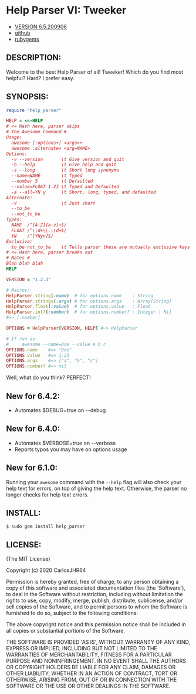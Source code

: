 # Help Parser VI: Tweeker

* [VERSION 6.5.200906](https://github.com/carlosjhr64/Ruby-HelpParser/releases)
* [github](https://www.github.com/carlosjhr64/Ruby-HelpParser)
* [rubygems](https://rubygems.org/gems/help_parser)

## DESCRIPTION:
Welcome to the best Help Parser of all!
Tweeker!
Which do you find most helpful?
Hard?
I prefer easy.

## SYNOPSIS:
<!-- For the README validator that checks against me lying....
```ruby
unless File.basename($PROGRAM_NAME) == 'awesome'
  # For example's sake say
  $PROGRAM_NAME = 'awesome'
  # and ARGV is
  ARGV.concat ["-\-name=Doe", "-\-value", 'a', 'b', 'c']
  # and proceed as if run as:
  #     awesome -\-name=Doe -\-value  a b c
end
```
-->

```ruby
require "help_parser"

HELP = <<-HELP
# <= Hash here, parser skips
# The Awesome Command #
Usage:
  awesome [:options+] <args>+
  awesome :alternate+ <arg=NAME>
Options:
  -v --version       \t Give version and quit
  -h --help          \t Give help and quit
  -s --long          \t Short long synonyms
  --name=NAME        \t Typed
  --number 5         \t Defaulted
  --value=FLOAT 1.23 \t Typed and Defaulted
  -a --all=YN y      \t Short, long, typed, and defaulted
Alternate:
  -V                 \t Just short
  --to_be
  --not_to_be
Types:
  NAME  /^[A-Z][a-z]+$/
  FLOAT /^\\d+\\.\\d+$/
  YN    /^[YNyn]$/
Exclusive:
  to_be not_to_be    \t Tells parser these are mutually exclusive keys
# <= Hash here, parser breaks out
# Notes #
Blah blah blah
HELP

VERSION = "1.2.3"

# Macros:
HelpParser.string(:name)  # for options.name    : String
HelpParser.strings(:args) # for options.args    : Array(String)
HelpParser.float(:value)  # for options.value   : Float
HelpParser.int?(:number)  # for options.number? : Integer | Nil
#=> [:number]

OPTIONS = HelpParser[VERSION, HELP] #~> HelpParser

# If run as:
#     awesome --name=Doe --value a b c
OPTIONS.name    #=> "Doe"
OPTIONS.value   #=> 1.23
OPTIONS.args    #=> ["a", "b", "c"]
OPTIONS.number? #=> nil
```

Well, what do you think?
PERFECT!

## New for 6.4.2:

* Automates $DEBUG=true on --debug

## New for 6.4.0:

* Automates $VERBOSE=true on --verbose
* Reports typos you may have on options usage

## New for 6.1.0:

Running your `awesome` command with the `--help` flag will also check your help text for errors,
on top of giving the help text. Otherwise, the parser no longer checks for help text errors.

## INSTALL:

    $ sudo gem install help_parser

## LICENSE:

(The MIT License)

Copyright (c) 2020 CarlosJHR64

Permission is hereby granted, free of charge, to any person obtaining
a copy of this software and associated documentation files (the
'Software'), to deal in the Software without restriction, including
without limitation the rights to use, copy, modify, merge, publish,
distribute, sublicense, and/or sell copies of the Software, and to
permit persons to whom the Software is furnished to do so, subject to
the following conditions:

The above copyright notice and this permission notice shall be
included in all copies or substantial portions of the Software.

THE SOFTWARE IS PROVIDED 'AS IS', WITHOUT WARRANTY OF ANY KIND,
EXPRESS OR IMPLIED, INCLUDING BUT NOT LIMITED TO THE WARRANTIES OF
MERCHANTABILITY, FITNESS FOR A PARTICULAR PURPOSE AND NONINFRINGEMENT.
IN NO EVENT SHALL THE AUTHORS OR COPYRIGHT HOLDERS BE LIABLE FOR ANY
CLAIM, DAMAGES OR OTHER LIABILITY, WHETHER IN AN ACTION OF CONTRACT,
TORT OR OTHERWISE, ARISING FROM, OUT OF OR IN CONNECTION WITH THE
SOFTWARE OR THE USE OR OTHER DEALINGS IN THE SOFTWARE.
